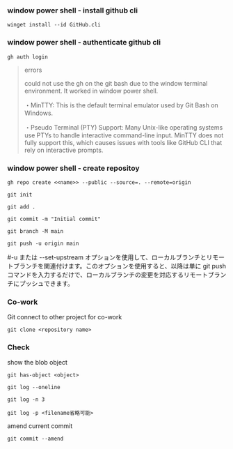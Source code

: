 ### window power shell - install github cli
`winget install --id GitHub.cli`
### window power shell - authenticate github cli
`gh auth login`


>errors
>
>could not use the gh on the git bash due to the window terminal environment. It worked in window power shell.
> 
>・MinTTY: This is the default terminal emulator used by Git Bash on Windows.
>
>・Pseudo Terminal (PTY) Support: Many Unix-like operating systems use PTYs to handle interactive command-line input. MinTTY does not fully support this, which causes issues with tools like GitHub CLI that rely on interactive prompts.

### window power shell - create repositoy
`gh repo create <<name>> --public --source=. --remote=origin`

`git init`

`git add . `

`git commit -m "Initial commit"`

`git branch -M main`

`git push -u origin main`

#-u または --set-upstream オプションを使用して、ローカルブランチとリモートブランチを関連付けます。このオプションを使用すると、以降は単に git push コマンドを入力するだけで、ローカルブランチの変更を対応するリモートブランチにプッシュできます。

### Co-work
Git connect to other project for co-work

`git clone <repository name>`

### Check
show the blob object

`git has-object <object>`

`git log --oneline`

`git log -n 3`

`git log -p <filename省略可能>`

amend current commit

`git commit --amend`